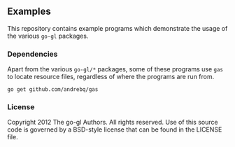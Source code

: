 ## Examples

This repository contains example programs which demonstrate the usage of
the various `go-gl` packages.


### Dependencies

Apart from the various `go-gl/*` packages, some of these programs
use `gas` to locate resource files, regardless of where the programs
are run from.

	go get github.com/andrebq/gas


### License

Copyright 2012 The go-gl Authors. All rights reserved.
Use of this source code is governed by a BSD-style
license that can be found in the LICENSE file.


